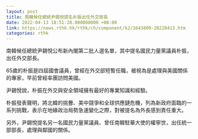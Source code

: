 ```yaml
---
layout: post
title: 南韓候任總統尹錫悅提名朴振出任外交部長
date: 2022-04-13 18:51:28.000000000 +08:00
link: https://news.rthk.hk/rthk/ch/component/k2/1643809-20220413.htm
categories: rthk
---
```


南韓候任總統尹錫悅公布新內閣第二批人選名單，其中提名國民力量黨議員朴振，出任外交部長。

65歲的朴振是四屆國會議員，曾經在外交部短暫任職，被視為是處理與美國關係的專家，早前曾經率團訪問美國。

尹錫悅說，朴振在外交與安全領域擁有最好的專業知識和經驗。

朴振發表聲明，將北韓的挑釁、美中競爭和全球供應鏈危機，列為新政府面臨的一系列挑戰，表示在地緣政治局勢急速變化之際，對被提名為外長感到責任重大。

另外，尹錫悅提名另一名國民力量黨議員、曾任南韓駐華大使的權寧世，出任統一部部長，處理與鄰國的關係。
